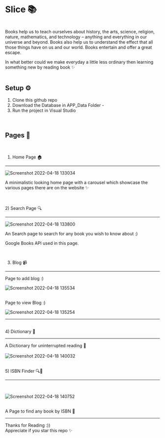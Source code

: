 
<h1>Slice 📚</h1>
<br>
Books help us to teach ourselves about history, the arts, science, religion, nature, mathematics, and technology – anything and everything in our universe and beyond. Books also help us to understand the effect that all those things have on us and our world. Books entertain and offer a great escape.

In what better could we make everyday a little less ordinary then learning something new by reading book ✨
<br><br>

Setup ⚙
-------------------------------------------------------------------------------------------------------------------------------------------------------------------------

1) Clone this github repo
2) Download the Database in APP_Data Folder - 
3) Run the project in Visual Studio

<br>

Pages 🎈
------------------------------------------------------------------------------------------------------------------------------------------------------------------------- 
<br>

1) Home Page 🏠
<hr>

![Screenshot 2022-04-18 133034](https://user-images.githubusercontent.com/90450035/163777465-4aa5128a-7cda-4b06-9250-84989b123a07.png)

A minimalistic looking home page with a carousel which showcase the various pages there are on the website ✨

<br><br>
2) Search Page 🔍
<hr>

![Screenshot 2022-04-18 133800](https://user-images.githubusercontent.com/90450035/163777908-874b9faa-d40d-484f-8348-c29ce955f821.png)

An Search page to search for any book you wish to know about :)

Google Books API used in this page.

<br>

3) Blog 📹
<hr>

Page to add blog :) <br>

![Screenshot 2022-04-18 135534](https://user-images.githubusercontent.com/90450035/163780191-47927f58-00b2-4e64-bb9f-c513e1c5c7ab.png)

<br>
Page to view Blog :) <br>

![Screenshot 2022-04-18 135254](https://user-images.githubusercontent.com/90450035/163779849-ab62aec8-759d-4c76-8d9a-b97dbd43c0b3.png)

<hr>
<br>
4) Dictionary 📘 <hr> 

A Dictionary for uninterrupted reading 📔 <br>
<br>
![Screenshot 2022-04-18 140032](https://user-images.githubusercontent.com/90450035/163780993-eff302d4-1ffb-4849-be81-b5ed7f7fe439.png)

<br>
5) ISBN Finder 🔍📙<hr>
<br>


![Screenshot 2022-04-18 140752](https://user-images.githubusercontent.com/90450035/163782162-4dab3dae-ee01-4b2b-a9ed-46b11f35353b.png)


<br>
A Page to find any book by ISBN 📗

<hr>

Thanks for Reading :))
<br>
Appreciate if you star this repo ✨

